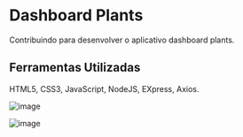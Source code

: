# Dashboard Plants
Contribuindo para desenvolver o aplicativo dashboard plants.

## Ferramentas Utilizadas
HTML5, CSS3, JavaScript, NodeJS, EXpress, Axios.

![image](https://user-images.githubusercontent.com/82118386/185173698-391c6108-f54c-4395-bd5e-485b2458e519.png)


![image](https://user-images.githubusercontent.com/82118386/185173408-1ade2f66-3808-4bcd-9633-4578099a1382.png)












 
